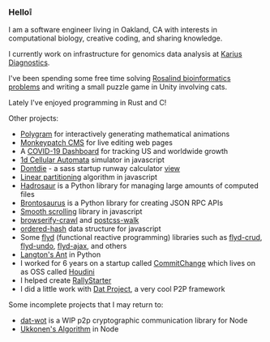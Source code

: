 ### Hello:grey_exclamation:

I am a software engineer living in Oakland, CA with interests in computational biology, creative coding, and sharing knowledge.

I currently work on infrastructure for genomics data analysis at [Karius Diagnostics](https://kariusdx.com).

I've been spending some free time solving [Rosalind bioinformatics problems](http://rosalind.info/users/jayrbolton/) and writing a small puzzle game in Unity involving cats.

Lately I've enjoyed programming in Rust and C!

Other projects:

* [Polygram](https://www.jayrbolton.com/polygram/#eJyNkctqwzAQRX/FDBScVgljk0DRrl203XSTQh8EL1RbxiLCCpJCmob8e0eyHJxdF0Zz53E8ujrBAfg9IoMuna0DDt9a1FtgUJPYbKAGViBWFQMZEidogZ+gE+5JaQ28FdpJFvTaeOGV6YF7ux9Sb96arZwmtvIwlbXQqXxmsAtgp5rwHyjDBmanolghqR8Klhii4yVqaYe1bICXcX1Sz1ZKWiGpR72Xk+KD3nUCeMHAxc3iKJQRNWTS+FVugOAoEwRehe8WTvU5LhCxyG4z7/IZHfkKs3mmZrML4UM1njwuSZMB79J6RTefMtKoom/AxWFqfjFW/Zre/6c9uDmBF9kdddxky7F2xZpWrWiU6IPTCRyh8U7jZUJXeGD5Ga0Y4i+K6eGCYVocpZ0jnKvzHyNIru4=) for interactively generating mathematical animations
* [Monkeypatch CMS](https://github.com/jayrbolton/monkeypatch-cms) for live editing web pages
* A [COVID-19 Dashboard](https://github.com/jayrbolton/covid19-growth-dashboard) for tracking US and worldwide growth
* [1d Cellular Automata](http://www.jayrbolton.com/elementary_cellular_automata/#) simulator in javascript
* [Dontdie](https://github.com/jayrbolton/dontdie) - a sass startup runway calculator [view](http://www.jayrbolton.com/dontdie/?burn=50000&cash=300000&churn=2&cpa=500&perc=1&rev=300&sales=12&tot=15000)
* [Linear partitioning](https://github.com/jayrbolton/linear-partitioning) algorithm in javascript
* [Hadrosaur](https://github.com/jayrbolton/hadrosaur) is a Python library for managing large amounts of computed files
* [Brontosaurus](https://github.com/jayrbolton/brontosaurus) is a Python library for creating JSON RPC APIs
* [Smooth scrolling](https://github.com/jayrbolton/anchor-hash-scroll) library in javascript
* [browserify-crawl](https://github.com/jayrbolton/browserify-crawl) and [postcss-walk](https://github.com/jayrbolton/postcss-walk)
* [ordered-hash](https://github.com/jayrbolton/ordered-hash) data structure for javascript
* Some [flyd](https://github.com/paldepind/flyd) (functional reactive programming) libraries such as [flyd-crud](https://github.com/jayrbolton/flyd-crud), [flyd-undo](https://github.com/jayrbolton/flyd-undo), [flyd-ajax](https://github.com/jayrbolton/flyd-ajax), and others
* [Langton's Ant](https://github.com/jayrbolton/langtonsant) in Python
* I worked for 6 years on a startup called [CommitChange](http://commitchange.com/) which lives on as OSS called [Houdini](https://github.com/houdiniproject/)
* I helped create [RallyStarter](https://rallystarter.com/)
* I did a little work with [Dat Project](https://dat.foundation/), a very cool P2P framework

Some incomplete projects that I may return to:

* [dat-wot](https://github.com/jayrbolton/dat-wot) is a WIP p2p cryptographic communication library for Node
* [Ukkonen's Algorithm](https://github.com/jayrbolton/node-suffix-tree) in Node
